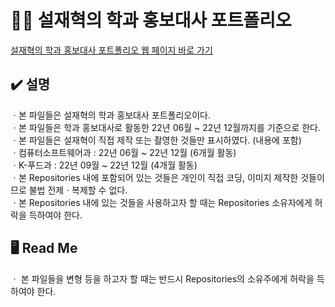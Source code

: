 # 👨‍💻 설재혁의 학과 홍보대사 포트폴리오

[설재혁의 학과 홍보대사 포트폴리오 웹 페이지 바로 가기](https://seuljaehyuk.github.io/Ambassadors-Portfolio/) <br>

## ✔️ 설명
ㆍ본 파일들은 설재혁의 학과 홍보대사 포트폴리오이다. <br>
ㆍ본 파일들은 학과 홍보대사로 활동한 22년 06월 ~ 22년 12월까지를 기준으로 한다. <br>
ㆍ본 파일들은 설재혁이 직접 제작 또는 촬영한 것들만 표시하였다. (내용에 포함) <br>
ㆍ컴퓨터소프트웨어과 : 22년 06월 ~ 22년 12월 (6개월 활동) <br>
ㆍK-푸드과 : 22년 09월 ~ 22년 12월 (4개월 활동) <br>
ㆍ본 Repositories 내에 포함되어 있는 것들은 개인이 직접 코딩, 이미지 제작한 것들이므로 불법 전제ㆍ복제할 수 없다. <br>
ㆍ본 Repositories 내에 있는 것들을 사용하고자 할 때는 Repositories 소유자에게 허락을 득하여야 한다. <br>

## 🖥 Read Me
ㆍ 본 파일들을 변형 등을 하고자 할 때는 반드시 Repositories의 소유주에게 허락을 득하여야 한다.
